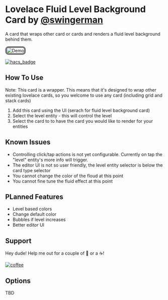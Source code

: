 # Lovelace Fluid Level Background Card by [@swingerman](https://www.github.com/swingerman)

A card that wraps other card or cards and renders a fluid level background behind them.

<img style="border: 5px solid #767676;border-radius: 10px;box-sizing: border-box;" src="https://github.com/swingerman/lovelace-fluid-level-background-card/blob/master/docs/assets/grid-card.jpg?raw=true" alt="Demo">

[![hacs_badge](https://img.shields.io/badge/HACS-Custom-41BDF5.svg?style=for-the-badge)](https://github.com/swingerman/lovelace-fluid-level-background-card)


## How To Use

Note: This card is a wrapper. This means that it's designed to wrap other existing lovelace cards, so you welcome to use any card (including grid and stack cards)

1. Add this card using the UI (serach for fluid level background card)
2. Select the level entity - this will control the level
3. Select the card to to have the card you would like to render for your entities

## Known Issues

- Controlling click/tap actions is not yet configurable. Currently on tap the "level" entity's more info will trigger.
- The editor UI is not so user friendly, the level entity selector is below the card type selector
- You cannot change the color of the floud at this point
- You cannot fine tune the fluid effect at this point

## PLanned Features

- Level based colors
- Change default color
- Bubbles if level increases
- Better editor UI

## Support

Hey dude! Help me out for a couple of :beers: or a :coffee:!

[![coffee](https://www.buymeacoffee.com/assets/img/custom_images/black_img.png)](https://www.buymeacoffee.com/swingerman)

## Options

TBD
